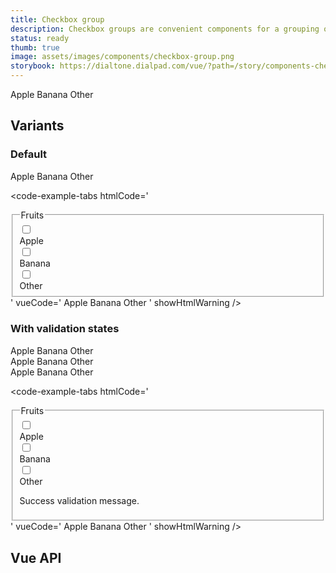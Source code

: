 ```yaml
---
title: Checkbox group
description: Checkbox groups are convenient components for a grouping of related Checkboxes.
status: ready
thumb: true
image: assets/images/components/checkbox-group.png
storybook: https://dialtone.dialpad.com/vue/?path=/story/components-checkbox-group--default
---
```


<code-well-header>
  <dt-checkbox-group
    name="fruits-checkbox-group"
    class="d-input-group__fieldset"
    legend="Fruits"
    :selectedValues="[]"
  >
    <dt-checkbox value="apple"><span>Apple</span></dt-checkbox>
    <dt-checkbox value="banana"><span>Banana</span></dt-checkbox>
    <dt-checkbox value="other"><span>Other</span></dt-checkbox>
  </dt-checkbox-group>
</code-well-header>

## Variants

### Default

<code-well-header>
  <dt-checkbox-group
    name="fruits-checkbox-group"
    class="d-input-group__fieldset"
    legend="Fruits"
    :selectedValues="[]"
  >
    <dt-checkbox value="apple"><span>Apple</span></dt-checkbox>
    <dt-checkbox value="banana"><span>Banana</span></dt-checkbox>
    <dt-checkbox value="other"><span>Other</span></dt-checkbox>
  </dt-checkbox-group>
</code-well-header>

<code-example-tabs
htmlCode='
<fieldset
  class="d-input-group__fieldset d-input-group__fieldset"
  legend="Fruits"
  name="fruits-checkbox-group"
>
  <legend class="d-label">
    Fruits
  </legend>
  <div>
    <label>
      <div class="d-checkbox-group">
        <div class="d-checkbox__input">
          <input
            type="checkbox"
            name="fruits-checkbox-group"
            class="d-checkbox"
            value="apple"
          >
        </div>
        <div class="d-checkbox__copy d-checkbox__label">
          <div class="">
            <span>Apple</span></div>
        </div>
      </div>
    </label>
  </div>
  <div>
    <label>
      <div class="d-checkbox-group">
        <div class="d-checkbox__input">
          <input
            type="checkbox"
            name="fruits-checkbox-group"
            class="d-checkbox"
            value="banana"
          >
        </div>
        <div class="d-checkbox__copy d-checkbox__label">
          <div class="">
            <span>Banana</span>
          </div>
        </div>
      </div>
    </label>
  </div>
  <div>
    <label>
      <div class="d-checkbox-group">
        <div class="d-checkbox__input">
          <input
            type="checkbox"
            name="fruits-checkbox-group"
            class="d-checkbox"
            value="other"
          >
        </div>
        <div class="d-checkbox__copy d-checkbox__label">
          <div class="">
            <span>Other</span>
          </div>
        </div>
      </div>
    </label>
  </div>
</fieldset>
'
vueCode='
<dt-checkbox-group
  name="fruits-checkbox-group"
  class="d-input-group__fieldset"
  legend="Fruits"
>
  <dt-checkbox value="apple"><span>Apple</span></dt-checkbox>
  <dt-checkbox value="banana"><span>Banana</span></dt-checkbox>
  <dt-checkbox value="other"><span>Other</span></dt-checkbox>
</dt-checkbox-group>
'
showHtmlWarning />

### With validation states

<code-well-header>
  <div class="d-stack16">
    <div>
      <dt-checkbox-group
        name="checkbox-group-with-success-message"
        legend="Fruits"
        class="d-input-group__fieldset"
        :messages='[{"message":"Success validation message","type":"success"}]'
      >
        <dt-checkbox value="apple"><span>Apple</span></dt-checkbox>
        <dt-checkbox value="banana"><span>Banana</span></dt-checkbox>
        <dt-checkbox value="other"><span>Other</span></dt-checkbox>
      </dt-checkbox-group>
    </div>
    <div>
      <dt-checkbox-group
        name="checkbox-group-with-warning-message"
        legend="Fruits"
        class="d-input-group__fieldset"
        :messages='[{"message":"Warning validation message","type":"warning"}]'
      >
        <dt-checkbox value="apple"><span>Apple</span></dt-checkbox>
        <dt-checkbox value="banana"><span>Banana</span></dt-checkbox>
        <dt-checkbox value="other"><span>Other</span></dt-checkbox>
      </dt-checkbox-group>
    </div>
    <div>
      <dt-checkbox-group
      name="checkbox-group-with-error-message"
      legend="Fruits"
      class="d-input-group__fieldset"
      :messages='[{"message":"Error validation message","type":"error"}]'
      >
        <dt-checkbox value="apple"><span>Apple</span></dt-checkbox>
        <dt-checkbox value="banana"><span>Banana</span></dt-checkbox>
        <dt-checkbox value="other"><span>Other</span></dt-checkbox>
      </dt-checkbox-group>
    </div>
  </div>
</code-well-header>

<code-example-tabs
htmlCode='
<fieldset
  class="d-input-group__fieldset d-input-group__fieldset"
  legend="Fruits"
  name="fruits-checkbox-group"
>
  <legend class="d-label">
    Fruits
  </legend>
  <div>
    <label>
      <div class="d-checkbox-group">
        <div class="d-checkbox__input">
          <input
            type="checkbox"
            name="fruits-checkbox-group"
            class="d-checkbox"
            value="apple"
          >
        </div>
        <div class="d-checkbox__copy d-checkbox__label">
          <div class="">
            <span>Apple</span></div>
        </div>
      </div>
    </label>
  </div>
  <div>
    <label>
      <div class="d-checkbox-group">
        <div class="d-checkbox__input">
          <input
            type="checkbox"
            name="fruits-checkbox-group"
            class="d-checkbox"
            value="banana"
          >
        </div>
        <div class="d-checkbox__copy d-checkbox__label">
          <div class="">
            <span>Banana</span>
          </div>
        </div>
      </div>
    </label>
  </div>
  <div>
    <label>
      <div class="d-checkbox-group">
        <div class="d-checkbox__input">
          <input
            type="checkbox"
            name="fruits-checkbox-group"
            class="d-checkbox"
            value="other"
          >
        </div>
        <div class="d-checkbox__copy d-checkbox__label">
          <div class="">
            <span>Other</span>
          </div>
        </div>
      </div>
    </label>
  </div>
  <div class="base-input__messages d-validation-message__container">
    <div role="status" aria-live="polite" class="base-input__message d-validation-message base-input__message--success d-validation-message--success">
      <p>Success validation message.</p>
    </div>
  </div>
</fieldset>
'
vueCode='
<dt-checkbox-group
  name="fruits-checkbox-group"
  class="d-input-group__fieldset"
  legend="Fruits"
  validation-state="success"
  :messages="[{ message: `Success validation message.`, type: `success` }]"
>
  <dt-checkbox value="apple"><span>Apple</span></dt-checkbox>
  <dt-checkbox value="banana"><span>Banana</span></dt-checkbox>
  <dt-checkbox value="other"><span>Other</span></dt-checkbox>
</dt-checkbox-group>
'
showHtmlWarning />

## Vue API

<component-vue-api component-name="checkboxgroup" />
